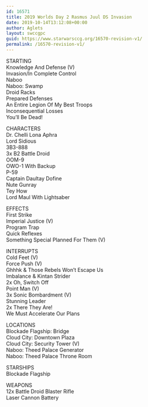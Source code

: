 ```yaml
---
id: 16571
title: 2019 Worlds Day 2 Rasmus Juul DS Invasion
date: 2019-10-14T13:12:08+00:00
author: Aglets
layout: swccgpc
guid: https://www.starwarsccg.org/16570-revision-v1/
permalink: /16570-revision-v1/
---
```

STARTING  
Knowledge And Defense (V)  
Invasion/In Complete Control  
Naboo  
Naboo: Swamp  
Droid Racks  
Prepared Defenses  
An Entire Legion Of My Best Troops  
Inconsequential Losses  
You&#8217;ll Be Dead!

CHARACTERS  
Dr. Chelli Lona Aphra  
Lord Sidious  
3B3-888  
3x B2 Battle Droid  
OOM-9  
OWO-1 With Backup  
P-59  
Captain Daultay Dofine  
Nute Gunray  
Tey How  
Lord Maul With Lightsaber

EFFECTS  
First Strike  
Imperial Justice (V)  
Program Trap  
Quick Reflexes  
Something Special Planned For Them (V)

INTERRUPTS  
Cold Feet (V)  
Force Push (V)  
Ghhhk & Those Rebels Won&#8217;t Escape Us  
Imbalance & Kintan Strider  
2x Oh, Switch Off  
Point Man (V)  
3x Sonic Bombardment (V)  
Stunning Leader  
2x There They Are!  
We Must Accelerate Our Plans

LOCATIONS  
Blockade Flagship: Bridge  
Cloud City: Downtown Plaza  
Cloud City: Security Tower (V)  
Naboo: Theed Palace Generator  
Naboo: Theed Palace Throne Room

STARSHIPS  
Blockade Flagship

WEAPONS  
12x Battle Droid Blaster Rifle  
Laser Cannon Battery